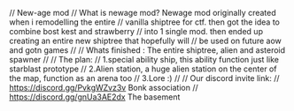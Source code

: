 // New-age mod 
//    What is newage mod? Newage mod originally created when i remodelling the entire 
//    vanilla shiptree for ctf. then got the idea to combine bost kest and strawberry
//    into 1 single mod. then ended up creating an entire new shiptree that hopefully will
//    be used on future aow and gotn games
// 
// Whats finished : The entire shiptree, alien and asteroid spawner
// 
// The plan: 
// 1.special ability ship, this ability function just like starblast prototype
// 2.Alien station, a huge alien station on the center of the map, function as an arena too
// 3.Lore :)
//
// Our discord invite link:
// https://discord.gg/PvkgWZvz3v Bonk association
// https://discord.gg/gnUa3AE2dx The basement 
